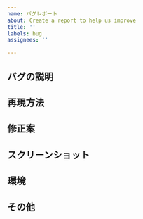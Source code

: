 ```yaml
---
name: バグレポート
about: Create a report to help us improve
title: ''
labels: bug
assignees: ''

---
```


## バグの説明

## 再現方法

## 修正案

## スクリーンショット

## 環境

## その他
